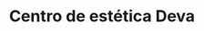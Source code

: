 ---
title: "Centro de estética Deva"
url: /torrejon-de-ardoz/centro-de-estetica-deva/
shop: Kosmetik
---